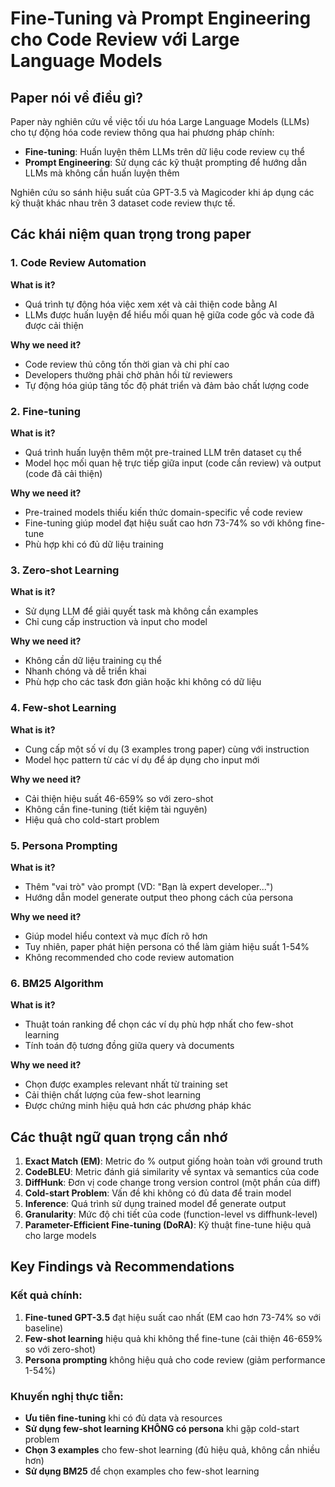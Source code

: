 # Fine-Tuning và Prompt Engineering cho Code Review với Large Language Models

## Paper nói về điều gì?

Paper này nghiên cứu về việc tối ưu hóa Large Language Models (LLMs) cho tự động hóa code review thông qua hai phương pháp chính:
- **Fine-tuning**: Huấn luyện thêm LLMs trên dữ liệu code review cụ thể
- **Prompt Engineering**: Sử dụng các kỹ thuật prompting để hướng dẫn LLMs mà không cần huấn luyện thêm

Nghiên cứu so sánh hiệu suất của GPT-3.5 và Magicoder khi áp dụng các kỹ thuật khác nhau trên 3 dataset code review thực tế.

## Các khái niệm quan trọng trong paper

### 1. Code Review Automation

**What is it?**
- Quá trình tự động hóa việc xem xét và cải thiện code bằng AI
- LLMs được huấn luyện để hiểu mối quan hệ giữa code gốc và code đã được cải thiện

**Why we need it?**
- Code review thủ công tốn thời gian và chi phí cao
- Developers thường phải chờ phản hồi từ reviewers
- Tự động hóa giúp tăng tốc độ phát triển và đảm bảo chất lượng code

### 2. Fine-tuning

**What is it?**
- Quá trình huấn luyện thêm một pre-trained LLM trên dataset cụ thể
- Model học mối quan hệ trực tiếp giữa input (code cần review) và output (code đã cải thiện)

**Why we need it?**
- Pre-trained models thiếu kiến thức domain-specific về code review
- Fine-tuning giúp model đạt hiệu suất cao hơn 73-74% so với không fine-tune
- Phù hợp khi có đủ dữ liệu training

### 3. Zero-shot Learning

**What is it?**
- Sử dụng LLM để giải quyết task mà không cần examples
- Chỉ cung cấp instruction và input cho model

**Why we need it?**
- Không cần dữ liệu training cụ thể
- Nhanh chóng và dễ triển khai
- Phù hợp cho các task đơn giản hoặc khi không có dữ liệu

### 4. Few-shot Learning

**What is it?**
- Cung cấp một số ví dụ (3 examples trong paper) cùng với instruction
- Model học pattern từ các ví dụ để áp dụng cho input mới

**Why we need it?**
- Cải thiện hiệu suất 46-659% so với zero-shot
- Không cần fine-tuning (tiết kiệm tài nguyên)
- Hiệu quả cho cold-start problem

### 5. Persona Prompting

**What is it?**
- Thêm "vai trò" vào prompt (VD: "Bạn là expert developer...")
- Hướng dẫn model generate output theo phong cách của persona

**Why we need it?**
- Giúp model hiểu context và mục đích rõ hơn
- Tuy nhiên, paper phát hiện persona có thể làm giảm hiệu suất 1-54%
- Không recommended cho code review automation

### 6. BM25 Algorithm

**What is it?**
- Thuật toán ranking để chọn các ví dụ phù hợp nhất cho few-shot learning
- Tính toán độ tương đồng giữa query và documents

**Why we need it?**
- Chọn được examples relevant nhất từ training set
- Cải thiện chất lượng của few-shot learning
- Được chứng minh hiệu quả hơn các phương pháp khác

## Các thuật ngữ quan trọng cần nhớ

1. **Exact Match (EM)**: Metric đo % output giống hoàn toàn với ground truth
2. **CodeBLEU**: Metric đánh giá similarity về syntax và semantics của code
3. **DiffHunk**: Đơn vị code change trong version control (một phần của diff)
4. **Cold-start Problem**: Vấn đề khi không có đủ data để train model
5. **Inference**: Quá trình sử dụng trained model để generate output
6. **Granularity**: Mức độ chi tiết của code (function-level vs diffhunk-level)
7. **Parameter-Efficient Fine-tuning (DoRA)**: Kỹ thuật fine-tune hiệu quả cho large models

## Key Findings và Recommendations

### Kết quả chính:
1. **Fine-tuned GPT-3.5** đạt hiệu suất cao nhất (EM cao hơn 73-74% so với baseline)
2. **Few-shot learning** hiệu quả khi không thể fine-tune (cải thiện 46-659% so với zero-shot)
3. **Persona prompting** không hiệu quả cho code review (giảm performance 1-54%)

### Khuyến nghị thực tiễn:
- **Ưu tiên fine-tuning** khi có đủ data và resources
- **Sử dụng few-shot learning KHÔNG có persona** khi gặp cold-start problem
- **Chọn 3 examples** cho few-shot learning (đủ hiệu quả, không cần nhiều hơn)
- **Sử dụng BM25** để chọn examples cho few-shot learning